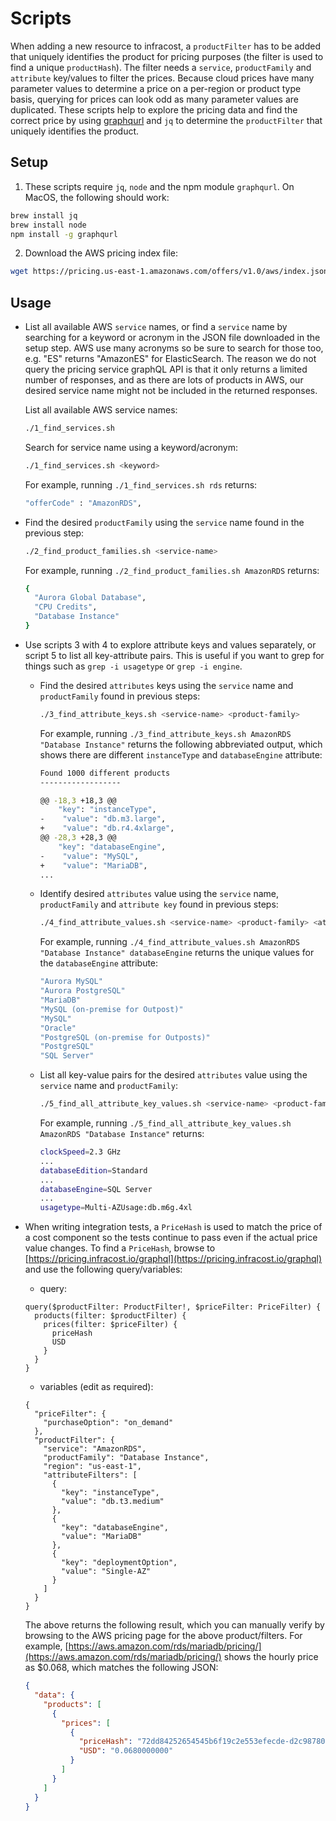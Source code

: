 # Scripts

When adding a new resource to infracost, a `productFilter` has to be added that uniquely identifies the product for pricing purposes (the filter is used to find a unique `productHash`). The filter needs a `service`, `productFamily` and `attribute` key/values to filter the prices. Because cloud prices have many parameter values to determine a price on a per-region or product type basis, querying for prices can look odd as many parameter values are duplicated. These scripts help to explore the pricing data and find the correct price by using [graphqurl](https://github.com/hasura/graphqurl) and `jq` to determine the `productFilter` that uniquely identifies the product.

## Setup

1. These scripts require `jq`, `node` and the npm module `graphqurl`. On MacOS, the following should work:

  ```sh
  brew install jq
  brew install node
  npm install -g graphqurl
  ```

2. Download the AWS pricing index file:

  ```sh
  wget https://pricing.us-east-1.amazonaws.com/offers/v1.0/aws/index.json
  ```

## Usage

* List all available AWS `service` names, or find a `service` name by searching for a keyword or acronym in the JSON file downloaded in the setup step. AWS use many acronyms so be sure to search for those too, e.g. "ES" returns "AmazonES" for ElasticSearch. The reason we do not query the pricing service graphQL API is that it only returns a limited number of responses, and as there are lots of products in AWS, our desired service name might not be included in the returned responses.

  List all available AWS service names:

  ```sh
  ./1_find_services.sh
  ```

  Search for service name using a keyword/acronym:

  ```sh
  ./1_find_services.sh <keyword>
  ```

  For example, running `./1_find_services.sh rds` returns:

  ```sh
  "offerCode" : "AmazonRDS",
  ```

* Find the desired `productFamily` using the `service` name found in the previous step:

  ```sh
  ./2_find_product_families.sh <service-name>
  ```

  For example, running `./2_find_product_families.sh AmazonRDS` returns:

    ```sh
    {
      "Aurora Global Database",
      "CPU Credits",
      "Database Instance"
    }
    ```

* Use scripts 3 with 4 to explore attribute keys and values separately, or script 5 to list all key-attribute pairs. This is useful if you want to grep for things such as `grep -i usagetype` or `grep -i engine`.

  * Find the desired `attributes` keys using the `service` name and `productFamily` found in previous steps:

    ```sh
    ./3_find_attribute_keys.sh <service-name> <product-family>
    ```

    For example, running `./3_find_attribute_keys.sh AmazonRDS "Database Instance"` returns the following abbreviated output, which shows there are different `instanceType` and `databaseEngine` attribute:

      ```sh
      Found 1000 different products
      ------------------
      
      @@ -18,3 +18,3 @@
          "key": "instanceType",
      -    "value": "db.m3.large",
      +    "value": "db.r4.4xlarge",
      @@ -28,3 +28,3 @@
          "key": "databaseEngine",
      -    "value": "MySQL",
      +    "value": "MariaDB",
      ...
      ```

  * Identify desired `attributes` value using the `service` name, `productFamily` and `attribute key` found in previous steps:

    ```sh
    ./4_find_attribute_values.sh <service-name> <product-family> <attribute-key>
    ```

    For example, running `./4_find_attribute_values.sh AmazonRDS "Database Instance" databaseEngine` returns the unique values for the `databaseEngine` attribute:

      ```sh
      "Aurora MySQL"
      "Aurora PostgreSQL"
      "MariaDB"
      "MySQL (on-premise for Outpost)"
      "MySQL"
      "Oracle"
      "PostgreSQL (on-premise for Outposts)"
      "PostgreSQL"
      "SQL Server"
      ```

  * List all key-value pairs for the desired `attributes` value using the `service` name and `productFamily`:

    ```sh
    ./5_find_all_attribute_key_values.sh <service-name> <product-family>
    ```

    For example, running `./5_find_all_attribute_key_values.sh AmazonRDS "Database Instance"` returns:

      ```sh
      clockSpeed=2.3 GHz
      ...
      databaseEdition=Standard
      ...
      databaseEngine=SQL Server
      ...
      usagetype=Multi-AZUsage:db.m6g.4xl
      ```

* When writing integration tests, a `PriceHash` is used to match the price of a cost component so the tests continue to pass even if the actual price value changes. To find a `PriceHash`, browse to [https://pricing.infracost.io/graphql](https://pricing.infracost.io/graphql) and use the following query/variables:

  * query:

  ```gql
  query($productFilter: ProductFilter!, $priceFilter: PriceFilter) {
    products(filter: $productFilter) {
      prices(filter: $priceFilter) {
        priceHash
        USD
      }
    }
  }
  ```

  * variables (edit as required):

  ```gql
  {
    "priceFilter": {
      "purchaseOption": "on_demand"
    },
    "productFilter": {
      "service": "AmazonRDS",
      "productFamily": "Database Instance",
      "region": "us-east-1",
      "attributeFilters": [
        {
          "key": "instanceType",
          "value": "db.t3.medium"
        },
        {
          "key": "databaseEngine",
          "value": "MariaDB"
        },
        {
          "key": "deploymentOption",
          "value": "Single-AZ"
        }
      ]
    }
  }
  ```

  The above returns the following result, which you can manually verify by browsing to the AWS pricing page for the above product/filters. For example, [https://aws.amazon.com/rds/mariadb/pricing/](https://aws.amazon.com/rds/mariadb/pricing/) shows the hourly price as $0.068, which matches the following JSON:

  ```json
  {
    "data": {
      "products": [
        {
          "prices": [
            {
              "priceHash": "72dd84252654545b6f19c2e553efecde-d2c98780d7b6e36641b521f1f8145c6f",
              "USD": "0.0680000000"
            }
          ]
        }
      ]
    }
  }
  ```
